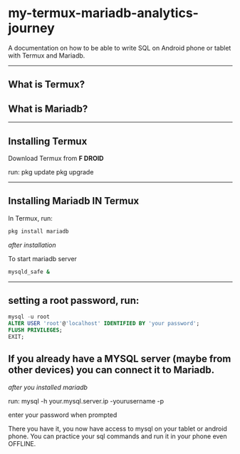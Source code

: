 # my-termux-mariadb-analytics-journey

A documentation on how to be able to write SQL on Android phone or tablet with Termux and Mariadb.

---

## What is Termux? ##

## What is Mariadb? ##

---

## Installing Termux
Download Termux from **F DROID**

run: 
pkg update
pkg upgrade

---

## Installing Mariadb IN Termux
In Termux, run:
``` bash
pkg install mariadb
```
_after installation_

To start mariadb server
```bash
mysqld_safe &
```
---

## setting a root password, run:
```sql
mysql -u root
ALTER USER 'root'@'localhost' IDENTIFIED BY 'your password';
FLUSH PRIVILEGES;
EXIT;
```


## If you already have a MYSQL server (maybe from other devices) you can connect it to Mariadb.
_after you installed mariadb_

run:
mysql -h your.mysql.server.ip -yourusername -p

enter your password when prompted


There you have it, you now have access to mysql on your tablet or android phone. You can practice your sql commands and run it in your phone even OFFLINE.


